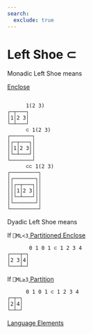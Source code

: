 ```yaml
---
search:
  exclude: true
---
```






<h1 class="heading"><span class="name">Left Shoe</span> <span class="command">⊂</span></h1>


Monadic Left Shoe means


[Enclose](../primitive-functions/enclose.md)
```apl

      1(2 3)
┌─┬───┐
│1│2 3│
└─┴───┘
      ⊂ 1(2 3)
┌───────┐
│┌─┬───┐│
││1│2 3││
│└─┴───┘│
└───────┘
      ⊂⊂ 1(2 3)
┌─────────┐
│┌───────┐│
││┌─┬───┐││
│││1│2 3│││
││└─┴───┘││
│└───────┘│
└─────────┘
```

Dyadic Left Shoe means


If `⎕ML<3`[ Partitioned Enclose](../primitive-functions/partitioned-enclose.md)
```apl
       0 1 0 1 ⊂ 1 2 3 4
┌───┬─┐
│2 3│4│
└───┴─┘

```


If `⎕ML≥3`[ Partition](../primitive-functions/partition.md)
```apl
      0 1 0 1 ⊂ 1 2 3 4
┌─┬─┐
│2│4│
└─┴─┘

```


[Language Elements](./language-elements.md)


